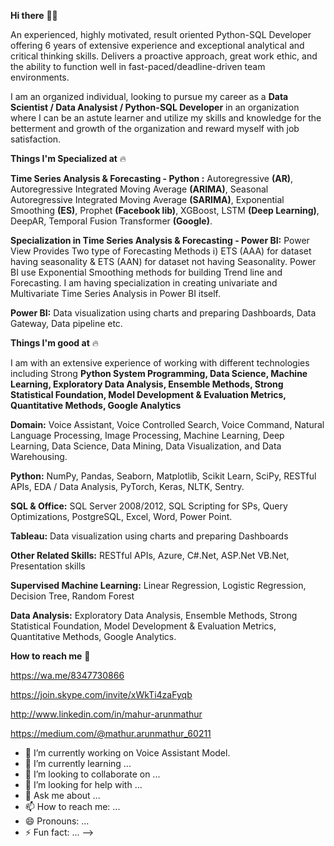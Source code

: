 **Hi there** 👋🏻

An experienced, highly motivated, result oriented Python-SQL Developer offering 6 years of extensive experience and exceptional analytical and critical thinking skills. Delivers a proactive approach, great work ethic, and the ability to function well in fast-paced/deadline-driven team environments.

I am an organized individual, looking to pursue my career as a **Data Scientist / Data Analysist / Python-SQL Developer** in an  organization where I can be an astute learner and utilize my skills and knowledge for the betterment and growth of the organization and reward myself with job satisfaction.

**Things I'm Specialized at** 🔥

**Time Series Analysis & Forecasting - Python :** Autoregressive **(AR)**, Autoregressive Integrated Moving Average **(ARIMA)**, Seasonal Autoregressive Integrated Moving Average **(SARIMA)**, Exponential Smoothing **(ES)**, Prophet **(Facebook lib)**, XGBoost, LSTM **(Deep Learning)**, DeepAR, Temporal Fusion Transformer **(Google)**. 

**Specialization in Time Series Analysis & Forecasting - Power BI:** Power View Provides Two type of Forecasting Methods i) ETS (AAA) for dataset having seasonality & ETS (AAN) for dataset not having Seasonality. Power BI use Exponential Smoothing methods for building Trend line and Forecasting. I am having specialization in creating univariate and Multivariate Time Series Analysis in Power BI itself.

**Power BI:** Data visualization using charts and preparing Dashboards, Data Gateway, Data pipeline etc.


**Things I'm good at** 🔥

I am with an extensive experience of working with different technologies including Strong **Python System Programming, Data Science, Machine Learning, Exploratory Data Analysis, Ensemble Methods, Strong Statistical Foundation, Model Development & Evaluation Metrics, Quantitative Methods, Google Analytics**

**Domain:** Voice Assistant, Voice Controlled Search, Voice Command, Natural Language Processing, Image Processing, Machine Learning, Deep Learning, Data Science, Data Mining, Data Visualization, and Data Warehousing.

**Python:** NumPy, Pandas, Seaborn, Matplotlib, Scikit Learn, SciPy, RESTful APIs, EDA / Data Analysis, PyTorch, Keras, NLTK, Sentry.

**SQL & Office:** SQL Server 2008/2012, SQL Scripting for SPs, Query Optimizations, PostgreSQL, Excel, Word, Power Point.

**Tableau:** Data visualization using charts and preparing Dashboards

**Other Related Skills:** RESTful APIs, Azure, C#.Net, ASP.Net VB.Net, Presentation skills

**Supervised Machine Learning:** Linear Regression, Logistic Regression, Decision Tree, Random Forest

**Data Analysis:** Exploratory Data Analysis, Ensemble Methods, Strong Statistical Foundation, Model Development & Evaluation Metrics, Quantitative Methods, Google Analytics.

**How to reach me** 📱

https://wa.me/8347730866

https://join.skype.com/invite/xWkTi4zaFyqb

http://www.linkedin.com/in/mahur-arunmathur

https://medium.com/@mathur.arunmathur_60211
         



- 🔭 I’m currently working on Voice Assistant Model.
- 🌱 I’m currently learning ...
- 👯 I’m looking to collaborate on ...
- 🤔 I’m looking for help with ...
- 💬 Ask me about ...
- 📫 How to reach me: ...
- 😄 Pronouns: ...
- ⚡ Fun fact: ...
-->
